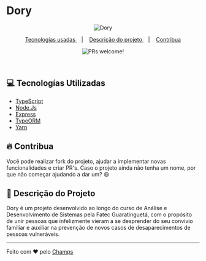 # Dory

  <p align="center">
   <img src="https://i.imgur.com/t8Nirtw.png" alt="Dory" />
  </p>
  <p align="center">
  <a href="#computer-tecnologias-utilizadas">
    Tecnologias usadas
  </a>
  &nbsp;&nbsp;&nbsp;|&nbsp;&nbsp;&nbsp;
  <a href="#octocat-project-description">
    Descrição do projeto
  </a>
  &nbsp;&nbsp;&nbsp;|&nbsp;&nbsp;&nbsp;
  <a href="#fire-contribua">
    Contribua
  </a>
</p>

<p align="center">
 <img src="https://img.shields.io/static/v1?label=PRs&message=welcome&color=7159c1&labelColor=000000" alt="PRs welcome!" />
</p>

<br>

## :computer: Tecnologías Utilizadas

- [TypeScript](https://www.typescriptlang.org/)
- [Node.Js](https://nodejs.org/en/)
- [Express](https://expressjs.com/pt-br/)
- [TypeORM](https://typeorm.io/)
- [Yarn](https://yarnpkg.com/)

## :fire: Contribua

Você pode realizar fork do projeto, ajudar a implementar novas funcionalidades e criar PR's.
Caso o projeto ainda não tenha um nome, por que não começar ajudando a dar um? 😆

## 🔎 Descrição do Projeto

<p>
	Dory é um projeto desenvolvido ao longo do curso de Análise e Desenvolvimento de Sistemas pela Fatec Guaratinguetá, com o propósito de unir pessoas que infelizmente vieram a se desprender do seu convívio familiar e auxiliar na prevenção de novos casos de desaparecimentos de pessoas vulneráveis.
</p>

---

Feito com :heart: pelo [Champs](https://gtihub.com/GabriPires)

